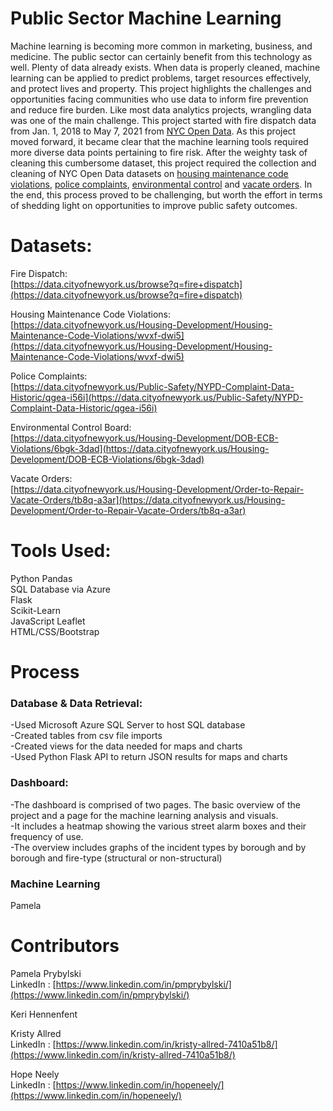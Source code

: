 # Public Sector Machine Learning

Machine learning is becoming more common in marketing, business, and medicine. The public sector can certainly benefit from this technology as well. Plenty of data already exists. When data is properly cleaned, machine learning can be applied to predict problems, target resources effectively, and protect lives and property. This project highlights the challenges and opportunities facing communities who use data to inform fire prevention and reduce fire burden. Like most data analytics projects, wrangling data was one of the main challenge. This project started with fire dispatch data from Jan. 1, 2018 to May 7, 2021 from [NYC Open Data](https://data.cityofnewyork.us/browse?q=fire+dispatch). As this project moved forward, it became clear that the machine learning tools required more diverse data points pertaining to fire risk. After the weighty task of cleaning this cumbersome dataset, this project required the collection and cleaning of NYC Open Data datasets on [housing maintenance code violations](https://data.cityofnewyork.us/Housing-Development/Housing-Maintenance-Code-Violations/wvxf-dwi5), [police complaints](https://data.cityofnewyork.us/Public-Safety/NYPD-Complaint-Data-Historic/qgea-i56i), [environmental control](https://data.cityofnewyork.us/Housing-Development/DOB-ECB-Violations/6bgk-3dad)  and [vacate orders](https://data.cityofnewyork.us/Housing-Development/Order-to-Repair-Vacate-Orders/tb8q-a3ar). In the end, this process proved to be challenging, but worth the effort in terms of shedding light on opportunities to improve public safety outcomes. 

# Datasets:

Fire Dispatch: <br>
[https://data.cityofnewyork.us/browse?q=fire+dispatch](https://data.cityofnewyork.us/browse?q=fire+dispatch)<br>

Housing Maintenance Code Violations:<br>
[https://data.cityofnewyork.us/Housing-Development/Housing-Maintenance-Code-Violations/wvxf-dwi5](https://data.cityofnewyork.us/Housing-Development/Housing-Maintenance-Code-Violations/wvxf-dwi5)<br>

Police Complaints:<br>
[https://data.cityofnewyork.us/Public-Safety/NYPD-Complaint-Data-Historic/qgea-i56i](https://data.cityofnewyork.us/Public-Safety/NYPD-Complaint-Data-Historic/qgea-i56i)<br>

Environmental Control Board:<br>
[https://data.cityofnewyork.us/Housing-Development/DOB-ECB-Violations/6bgk-3dad](https://data.cityofnewyork.us/Housing-Development/DOB-ECB-Violations/6bgk-3dad)<br>

Vacate Orders:<br>
[https://data.cityofnewyork.us/Housing-Development/Order-to-Repair-Vacate-Orders/tb8q-a3ar](https://data.cityofnewyork.us/Housing-Development/Order-to-Repair-Vacate-Orders/tb8q-a3ar)<br>

# Tools Used: 
Python Pandas<br>
SQL Database via Azure<br>
Flask<br>
Scikit-Learn<br>
JavaScript Leaflet<br>
HTML/CSS/Bootstrap<br>

# Process

### Database & Data Retrieval:
-Used Microsoft Azure SQL Server to host SQL database<br>
-Created tables from csv file imports<br>
-Created views for the data needed for maps and charts<br>
-Used Python Flask API to return JSON results for maps and charts<br>

### Dashboard:
-The dashboard is comprised of two pages. The basic overview of the project and a page for the machine learning analysis and visuals.<br>
-It includes a heatmap showing the various street alarm boxes and their frequency of use.<br> 
-The overview includes graphs of the incident types by borough and by borough and fire-type (structural or non-structural)<br>

### Machine Learning
Pamela


# Contributors
Pamela Prybylski</strong><br>
LinkedIn : [https://www.linkedin.com/in/pmprybylski/](https://www.linkedin.com/in/pmprybylski/)<br>

Keri Hennenfent</strong><br>

Kristy Allred</strong><br>
LinkedIn : [https://www.linkedin.com/in/kristy-allred-7410a51b8/](https://www.linkedin.com/in/kristy-allred-7410a51b8/)<br>

Hope Neely</strong><br>
LinkedIn : [https://www.linkedin.com/in/hopeneely/](https://www.linkedin.com/in/hopeneely/)

